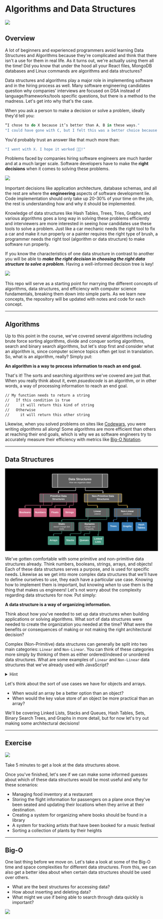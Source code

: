 # Algorithms and Data Structures

![](https://msatechnosoft.in/blog/wp-content/uploads/2018/09/data-structure-types-msa-technosoft.jpg)

## Overview
A lot of beginners and experienced programmers avoid learning Data Structures and Algorithms because they're complicated and think that there isn't a use for them in real life. As it turns out, we're actually using them all the time! Did you know that under the hood all your React files, MongoDB databases and Linux commands are algorithms and data structures? 

Data structures and algorithms play a major role in implementing software and in the hiring process as well. Many software engineering candidates question why companies’ interviews are focused on DSA instead of language/frameworks/tools specific questions, but there is a method to the madness. Let's get into why that's the case.

When you ask a person to make a decision or solve a problem, ideally they'd tell you:

```jsx
“I chose to do X because it’s better than A, B in these ways."
"I could have gone with C, but I felt this was a better choice because of this.“
```

You'd probably trust an answer like that much more than:

```js
"I went with X. I hope it worked 🤞😅!" 
```

Problems faced by companies hiring software engineers are much harder and at a much larger scale. Software developers have to make the **right decisions** when it comes to solving these problems. 

![](https://media.tenor.com/images/faa29b83e2ec0aba077cd88cc53e3e03/tenor.gif)

Important decisions like application architecture, database schemas, and all the rest are where the **engineering** aspects of software development lie. Code implementation should only take up 20-30% of your time on the job, the rest is understanding how and why it should be implemented.

Knowledge of data structures like Hash Tables, Trees, Tries, Graphs, and various algorithms goes a long way in solving these problems efficiently and interviewers are more interested in seeing _how_ candidates use these tools to solve a problem. Just like a car mechanic needs the right tool to fix a car and make it run properly or a painter requires the right type of brush, a programmer needs the right tool (algorithm or data structure) to make software run properly. 

If you know the characteristics of one data structure in contrast to another you will be able to **_make the right decision in choosing the right data structure to solve a problem._** Having a well-informed decision tree is key!

![](https://www.edureka.co/blog/wp-content/uploads/2015/01/Decision_blog_animation_01-1.gif)


This repo will serve as a starting point for marrying the different concepts of algorithms, data structures, and efficiency with computer science fundamentals, breaking them down into simple parts. As we learn new concepts, the repository will be updated with notes and code for each concept. 

___
## Algorithms
Up to this point in the course, we've covered several algorithms including brute force sorting algorithms, divide and conquer sorting algorithms, search and binary search algorithms, but let's stop first and consider what an algorithm is, since computer science topics often get lost in translation. So, what is an algorithm, really? Simply put:

**An algorithm is a way to process information to reach an end goal.**

That's it! The sorts and searching algorithms we've covered are just that. When you really think about it, even _psuedocode_ is an algorithm, or in other words, a way of processing information to reach an end goal.

```
// My function needs to return a string
//   If this condition is true
//     it will return this kind of string
//   Otherwise
//     it will return this other string
```

Likewise, when you solved problems on sites like [Codewars](https://codewars.com), you were writing _algorithms_ all along! Some algorithms are more efficient than others at reaching their end goals, which is why we as software engineers try to accurately measure their efficiency with metrics like [Big-O Notation](https://github.com/SEI-R-1-25/u2_lesson_big_O).

___
## Data Structures

![](datastructures.png)

We've gotten comfortable with some primitive and non-primitive data structures already. Think numbers, booleans, strings, arrays, and objects! Each of these data structures serves a purpose, and is used for specific needs. Likewise as we get into more complex data structures that we'll have to define ourselves to use, they each have a particular use case. Knowing how to implement them is important, but knowing _when_ to use them is the thing that makes us engineers! Let's not worry about the complexity regarding data structures for now. Put simply:

**A data structure is a way of organizing information.**

Think about how you've needed to set up data structures when building applications or solving algorithms. What sort of data structures were needed to create the organization you needed at the time? What were the benefits or consequences of making or not making the right architectural decision?

Complex (Non-Primitive) data structures can generally be split into two main categories: `Linear` and `Non-Linear`. You can think of these categories more simply by thinking of them as either ordered/indexed or unordered data structures. What are some examples of `Linear` and `Non-Linear` data structures that we've already used with JavaScript?

<details><summary>Hint</summary>

  - `[]`
  - `{}`

</details>

Let's think about the sort of use cases we have for objects and arrays. 
- When would an array be a better option than an object?
- When would the key value store of an object be more practical than an array?

We'll be covering Linked Lists, Stacks and Queues, Hash Tables, Sets, Binary Search Trees, and Graphs in more detail, but for now let's try out making some architectural decisions!

___
## Exercise

![](https://www.cs.rochester.edu/u/brown/172/pics/data_structures_01.jpg)

Take 5 minutes to get a look at the data structures above.

Once you've finished, let's see if we can make some informed guesses about which of these data structures would be most useful and why for these scenarios:
- Managing food inventory at a restaurant
- Storing the flight information for passengers on a plane once they've been seated and updating their locations when they arrive at their destination.
- Creating a system for organizing where books should be found in a library
- A system for tracking artists that have been booked for a music festival
- Sorting a collection of plants by their heights

___
## Big-O
One last thing before we move on. Let's take a look at some of the Big-O time and space complexities for different data structures. From this, we can also get a better idea about when certain data structures should be used over others.

- What are the best structures for accessing data?
- How about inserting and deleting data?
- What might we use if being able to search through data quickly is important?

![](https://2.bp.blogspot.com/-Uu2-jFBb1vg/V9b_6fgEroI/AAAAAAAAK1c/5Rq6dTd6gks9PbOxD5XQC-Dyhdu_Ir8_wCK4B/s1600/data-structure-complexity-codemio.png)

